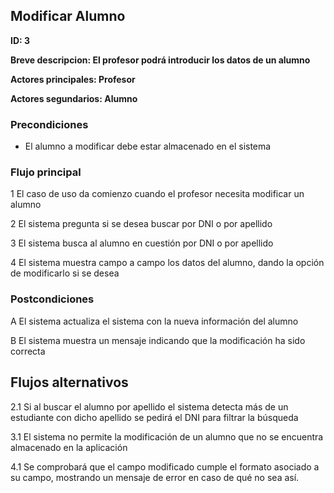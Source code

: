 ## Modificar Alumno

**ID: 3**

**Breve descripcion: El profesor podrá introducir los datos de un alumno** 

**Actores principales: Profesor**

**Actores segundarios: Alumno**

### Precondiciones

* El alumno a modificar debe estar almacenado en el sistema

### Flujo principal

1 El caso de uso da comienzo cuando el profesor necesita modificar un alumno

2 El sistema pregunta si se desea buscar por DNI o por apellido

3 El sistema busca al alumno en cuestión por DNI o por apellido

4 El sistema muestra campo a campo los datos del alumno, dando la opción de modificarlo si se desea

### Postcondiciones

A El sistema actualiza el sistema con la nueva información del alumno

B El sistema muestra un mensaje indicando que la modificación ha sido correcta
 

## Flujos alternativos

2.1 Si al buscar el alumno por apellido el sistema detecta más de un estudiante con dicho apellido se pedirá el DNI para filtrar la búsqueda

3.1 El sistema no permite la modificación de un alumno que no se encuentra almacenado en la aplicación

4.1 Se comprobará que el campo modificado cumple el formato asociado a su campo, mostrando un mensaje de error en caso de qué no sea así. 
